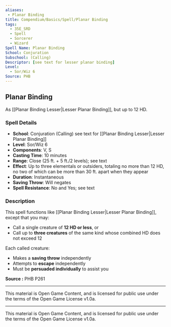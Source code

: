 ```yaml
---
aliases:
 - Planar Binding
title: Compendium/Basics/Spell/Planar Binding
tags:  
  - 35E_SRD  
  - Spell  
  - Sorcerer  
  - Wizard  
Spell Name: Planar Binding
School: Conjuration
Subschool: (Calling)
Descriptor: [see text for lesser planar binding]
Level:  
  - Sor/Wiz 6  
Source: PHB
---
```


## Planar Binding

As [[Planar Binding Lesser|Lesser Planar Binding]], but up to 12 HD.

### Spell Details

- **School**: Conjuration (Calling) see text for [[Planar Binding Lesser|Lesser Planar Binding]]  
- **Level**: Sor/Wiz 6  
- **Components**: V, S  
- **Casting Time**: 10 minutes  
- **Range**: Close (25 ft. + 5 ft./2 levels); see text  
- **Effect**: Up to three elementals or outsiders, totaling no more than 12 HD, no two of which can be more than 30 ft. apart when they appear  
- **Duration**: Instantaneous  
- **Saving Throw**: Will negates  
- **Spell Resistance**: No and Yes; see text  

### Description

This spell functions like [[Planar Binding Lesser|Lesser Planar Binding]], except that you may:
- Call a single creature of **12 HD or less**, or  
- Call up to **three creatures** of the same kind whose combined HD does not exceed 12  

Each called creature:
- Makes a **saving throw** independently  
- Attempts to **escape** independently  
- Must be **persuaded individually** to assist you  


**Source :** PHB P261

---

This material is Open Game Content, and is licensed for public use under  
the terms of the Open Game License v1.0a.

---

This material is Open Game Content, and is licensed for public use under the terms of the Open Game License v1.0a.
